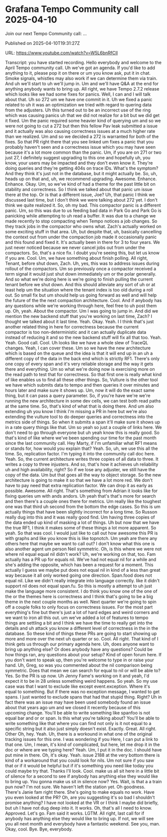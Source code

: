 # Grafana Tempo Community call 2025-04-10

Join our next Tempo Community call: ...

Published on 2025-04-10T19:31:27Z

URL: https://www.youtube.com/watch?v=W5L6bnRfCII

Transcript: you have started recording. Hello everybody and welcome to the April Tempo community call. Uh we've got an agenda. If you'd like to add anything to it, please pop it on there or um you know ask, put it in chat. Smoke signals, whistles may also work if we can determine them via train. And uh we'll start to uh we'll jump in. Um and we'll have Q&A at the end for anything anybody wants to bring up. All right, we have Tempo 2.7.2 release which looks like we had some fixes for panics. Well, I can and I will talk about that. Uh so 272 um we have one commit in it. Uh we fixed a panic related to uh it was an optimization we tried with regard to quering data from the adjusters. Uh this turned out to be an incorrect use of the ring which was causing panics uh that we did not realize for a bit but we did get it fixed. Um the panic required some heavier kind of querying um and so we were not going to cut a 272 but then this fellow Pav leak submitted a issue and it actually was also causing correctness issues at a much higher rate than we realized. Um and so we decided a 272 is warranted for both of the fixes. So that PR right there that you see linked um fixes a panic that you probably haven't seen and a correctness issue which you may have seen because it's a lot more common than the panic. Um, if you are on 271 or two just 27, I definitely suggest upgrading to this one and hopefully uh, you know, your users may be impacted and they don't even know it. They're doing queries and they're getting 404s on trace IDs. What's the symptom? And they think it's just not in the database, but it might actually be. So, uh, heads up on that and, uh, we recommend upgrading. Awesome. Enhance. Enhance. Okay. Um, so we've kind of had a theme for the past little bit on stability and correctness. So I think we talked about that panic um issue there at the top. Or is that a different issue, Joe? Uh, that panic I think we discussed last time, but I don't think we were talking about 272 yet. I don't think we quite realized it. So, oh my bad. This compactor panic is a different panic. Um, so this was due to us feeding bad data in Park Go and Park Go is panicking while attempting to uh read a buffer. It was due to a change we made recently to stop compacting when Tempo notices a job changes. So they track jobs in the compactor who owns what. Zach's actually worked on some exciting stuff in that area. Uh, but despite that, uh, basically cancelling the context out from under the compaction job made it occasionally panic and this found and fixed it. It's actually been in there for 3 to four years. We just never noticed because we never cancel jobs out from under the compactors. So, that's a nice fix. I doubt you're seeing this, but let us know if you are. Cool. Um, we have something about finish polling. All right, Tenant, before shut down, Zach. Uh, yes, this was to address issues during rollout of the compactors. Um so previously once a compactor received a term signal it would just shut down immediately um or the polar generally. And so what we're doing here is we're going to finish pulling the current tenant before we shut down. And this should alleviate any sort of uh or at least help um the situation where the tenant index is too old during a roll out. So small fix but um should help us going forward as well and will help the future of the the next compaction architecture. Cool. And if anybody has any questions while we're working through here, feel free to uh post them up. Oh, yeah. About the compactor. Um I was going to jump in. And did we mention the new backend stuff that you're working on last time, Zach? I thought we talked about it last time. Yeah. Okay. Yeah. I I think that's just another related thing in here for correctness because the current compactor is too non-deterministic and it can actually duplicate data instead of reducing it and so the new backend stuff will fix all that too. Yeah. Yeah. Good call. Cool. Uh looks like we have a whole slew of TraceQL changes. Yeah, I can cover these. Um so we have the new architecture which is based on the queue and the idea is that it will end up in an uh a different copy of the data in the back end which is strictly RF1. There's only one copy of every span and it's very reliable storage and the way it gets there and everything. Um so what we're doing now is exercising more on the read path to test that for correctness. So that first one is really what kind of like enables us to find all these other things. So, Vulture is the other tool we have which submits data to tempo and then queries it over minutes and hours later and make sure it shows up. Um, now it will do the exact same thing, but it can pass a query parameter. So, if you're have we're we're running the new architecture in some dev cells, we can test both read paths at the same time. So, that's kind of what that is doing there. And um also extending uh you know I think I'm missing a PR in here but we're also extending the vulture tool to do deeper queries and correctness into the metrics side of things. So when it submits a span it'll make sure it shows up in a rate query things like that. Um so yeah so just a couple of links here. We don't need to go through everyone but uh yeah know this is really good. So that's kind of like where we've been spending our time for the past month since the last community call. Hey Marty, if I'm unfamiliar what RF1 means or stands for, how would you explain that? Yeah. So, uh, we use this all the time. So, replication factor. I'm typing it into the community call doc here. Yeah. So, the current architecture writes three copies of all data to three. It writes a copy to three injusters. And so, that's how it achieves uh reliability uh and high availability, right? So if we lose any adjuster, we still have the copy of the data. Um but that goes all the way to object storage. So the new architecture is going to make it so that we have a lot more red. We don't have to pay need that extra replication factor. We can drop it as early as possible. Awesome. All right. That's something from Adrian it looks like for fixing queries um with ands andors. Uh yeah that's that's more for search and then there's a couple ones there for metrics. Um really like the toughest one was that third uh second from the bottom the edge cases. So this is um actually things that have been slightly incorrect for a long time. So Russon really dug into this and it was really good find. Um having three copies of the data ended up kind of masking a lot of things. Uh but now that we have the true RF1, I think it makes some of these things a lot more apparent. So yeah. So that was cool. I would just like to call out how awesome this PR is with graphs and like you know this is like topnotch. Um yeah are there any others here that maybe we want to call out? I don't know what this one is also another agent um person Neil symmetric. Oh, is this where we were not where nil equal equal nil didn't work? Uh, we're working on that, too. Fam actually has a PR up for equals nil. We've had not equal nil for a while and she's adding the opposite, which has been a request for a moment. This actually I guess we maybe put does not equal nil in kind of a less than great way because it all only worked going one direction. Span.food does not equal nil. Like we didn't really integrate into language correctly. like it didn't support nil does not equal span.fu. So this is mostly a attempt to uh just make the language more consistent. I do think you know one of the one of the or the themes here is correctness and I think that's going to be a big theme in the next couple months as well. Next quarter we're going to spin off a couple folks to only focus on correctness issues. For the most part everything's fine but there's just a lot of hard edges and weird corners and we want to iron all this out. um we've added a lot of features to tempo things are settling a bit and I think we have the time to really get into the details and uh attack you know a different level of correctness in the in the database. So these kind of things these PRs are going to start showing up more and more over the next uh quarter or so. Cool. All right. That kind of I think gets us through our primary agenda here. Uh, does anyone want to bring up anything else? Or does anybody have any questions? Could be how things ran, any questions about your setup? Kind of open forum here. If you don't want to speak up, then you're welcome to type in or raise your hand. Uh, Greg, so was you commented about the nil comparison being symmetric. Does that mean we can search for equal to nil or will be able to? Yes. So the PR is up now. Uh Jenny Fame's working on it and yeah, I'd expect it to be in 28 unless something weird happens. So yeah. So my use case was that I want to exclude like except event.exception. Where it's equal to something. But if there was no exception message, I wanted to get spans. I just wanted to exclude spans that had that stupid thing. Right? Uh in fact there was an issue may have been used somebody found an issue about that years ago um and we closed it recently because of this upcoming change. You'll be able to write something like spanfoo is not equal bar and or or span. Is this what you're talking about? You'll be able to write something like that where you can find not only is it not equal to a specific string but it also just simply doesn't exist. Exactly. Great. All right. Other Oh, hey. Yeah. Uh, there is a workound in what one of the original tracking issues for this one. I was wondering if you Here, I can put a link to that one. Um, I mean, it's kind of complicated, but here, let me drop it in the doc or where are we typing here? Yeah. Um, I put it in the doc. I should have put mine in there. Oh, it's okay. Yeah. issue 2188 at the very bottom there is kind of a workaround that you could look for nils. Um not sure if you saw that or if it would be helpful but if it's something you need like today you could maybe try that. Thanks I'll look. Cool. make us all sit here in a little bit of silence for a second to see if anybody has anything else they would like to bring up. You gonna make us sit in silence now? Yes. Wait, is that a a train pun now? I'm not sure. We haven't left the station yet. Oh goodness. There's Janie fam right there. She's going to make equals no work. Have you even looked at the PR? Oh, are you suggesting it's so bad I shouldn't promise anything? I have not looked at the VR or I think I maybe did briefly, but uh I have not dug deep into it. It works. Oh, that's all I need to know. Approved. Let's go. Fam said it works. LGTM. All right, last call for if anybody has anything else they would like to bring up. If not, we will see you all next month and everybody have a fantastic weekend. See you, man. Okay, cool. Bye. Bye, everybody.

